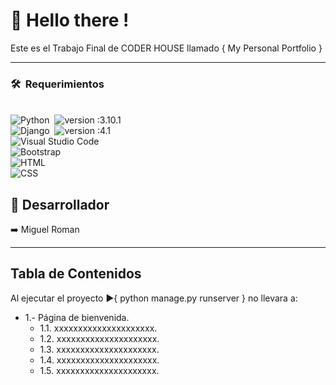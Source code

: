 # :wave: Hello there !
Este es el Trabajo Final de CODER HOUSE llamado { My Personal Portfolio }

----
### 🛠 &nbsp;Requerimientos
\
 ![Python](https://img.shields.io/badge/-Python-05122A?style=flat&logo=python)&nbsp;
![version :3.10.1](https://img.shields.io/badge/version-3.10.1-informational)\
![Django](https://img.shields.io/badge/-Django-05122A?style=flat&logo=django&logoColor=092E20)&nbsp;
![version :4.1](https://img.shields.io/badge/version-4.1-informational)\
![Visual Studio Code](https://img.shields.io/badge/-Visual%20Studio%20Code-05122A?style=flat&logo=visual-studio-code&logoColor=007ACC)\
![Bootstrap](https://img.shields.io/badge/-Bootstrap-05122A?style=flat&logo=bootstrap&logoColor=563D7C)\
![HTML](https://img.shields.io/badge/-HTML-05122A?style=flat&logo=HTML5)\
![CSS](https://img.shields.io/badge/-CSS-05122A?style=flat&logo=CSS3&logoColor=1572B6)


## :construction_worker: Desarrollador ##
:arrow_right: Miguel Roman

----

## **Tabla de Contenidos**

Al ejecutar el proyecto :arrow_forward:{ python manage.py runserver } no llevara a:
  - 1.- Página de bienvenida.
    - 1.1. xxxxxxxxxxxxxxxxxxxxx.
    - 1.2. xxxxxxxxxxxxxxxxxxxxx.
    - 1.3. xxxxxxxxxxxxxxxxxxxxx.
    - 1.4. xxxxxxxxxxxxxxxxxxxxx.
    - 1.5. xxxxxxxxxxxxxxxxxxxxx.
  
